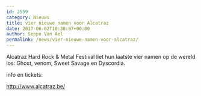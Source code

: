```yaml
---
id: 2559
category: Nieuws
title: vier nieuwe namen voor Alcatraz
date: 2017-06-02T10:30:07+00:00
author: Seppe Van Ael
permalink: /news/vier-nieuwe-namen-voor-alcatraz/
---
```

Alcatraz Hard Rock & Metal Festival liet hun laatste vier namen op de wereld los: Ghost, venom, Sweet Savage en Dyscordia.

info en tickets:

http://www.alcatraz.be/
